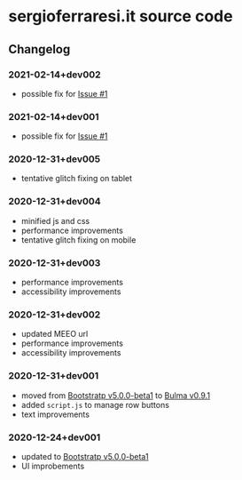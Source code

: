 # sergioferraresi.it source code

## Changelog

### 2021-02-14+dev002
*  possible fix for [Issue #1](https://github.com/devsf/devsf.github.io/issues/1)

### 2021-02-14+dev001
*  possible fix for [Issue #1](https://github.com/devsf/devsf.github.io/issues/1)

### 2020-12-31+dev005
*  tentative glitch fixing on tablet

### 2020-12-31+dev004
*  minified js and css
*  performance improvements
*  tentative glitch fixing on mobile

### 2020-12-31+dev003
*  performance improvements
*  accessibility improvements

### 2020-12-31+dev002
*  updated MEEO url
*  performance improvements
*  accessibility improvements

### 2020-12-31+dev001
*  moved from [Bootstratp v5.0.0-beta1](https://getbootstrap.com/) to [Bulma v0.9.1](https://bulma.io/)
*  added `script.js` to manage row buttons
*  text improvements

### 2020-12-24+dev001
*  updated to [Bootstratp v5.0.0-beta1](https://getbootstrap.com/)
*  UI improbements
